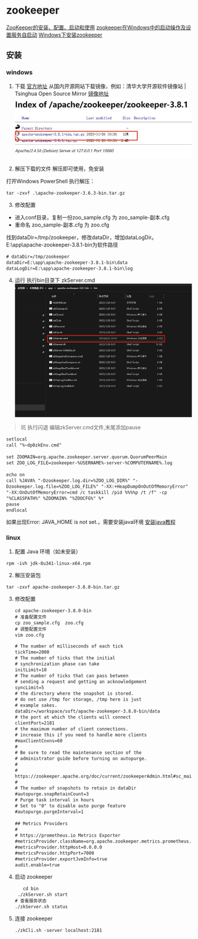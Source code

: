 # zookeeper
[ZooKeeper的安装、配置、启动和使用](http://www.taodudu.cc/news/show-1773986.html?action=onClick)
[zookeeper在Windows中的启动操作及设置服务自启动](https://blog.csdn.net/weixin_45926962/article/details/127819319)
[Windows下安装zookeeper](https://blog.csdn.net/weixin_48526216/article/details/126689548)

## 安装

### windows
[](https://blog.51cto.com/u_13348545/6264654)
1. 下载
[官方地址](https://dlcdn.apache.org/zookeeper/)
从国内开源网站下载镜像，例如：清华大学开源软件镜像站 | Tsinghua Open Source Mirror
[镜像地址](https://blog.csdn.net/weixin_48526216/article/details/126689548)
![](zookeeper_files/1.jpg)

2. 解压下载的文件
解压即可使用，免安装

打开Windows PowerShell
执行解压：
```shell
tar -zxvf .\apache-zookeeper-3.6.3-bin.tar.gz
```

3. 修改配置
- 进入conf目录，复制一份zoo_sample.cfg 为 zoo_sample-副本.cfg
- 重命名 zoo_sample-副本.cfg 为 zoo.cfg 

找到dataDir=/tmp/zookeeper，修改dataDir，增加dataLogDir。E:\app\apache-zookeeper-3.8.1-bin为软件路径
```
# dataDir=/tmp/zookeeper
dataDir=E:\app\apache-zookeeper-3.8.1-bin\data
dataLogDir=E:\app\apache-zookeeper-3.8.1-bin\log
```

4. 运行
执行bin目录下 zkServer.cmd
![](zookeeper_files/2.jpg)
> 坑 执行闪退
编辑zkServer.cmd文件,末尾添加pause 

```
setlocal
call "%~dp0zkEnv.cmd"

set ZOOMAIN=org.apache.zookeeper.server.quorum.QuorumPeerMain
set ZOO_LOG_FILE=zookeeper-%USERNAME%-server-%COMPUTERNAME%.log

echo on
call %JAVA% "-Dzookeeper.log.dir=%ZOO_LOG_DIR%" "-Dzookeeper.log.file=%ZOO_LOG_FILE%" "-XX:+HeapDumpOnOutOfMemoryError" "-XX:OnOutOfMemoryError=cmd /c taskkill /pid %%%%p /t /f" -cp "%CLASSPATH%" %ZOOMAIN% "%ZOOCFG%" %*
pause
endlocal

```

如果出现Error: JAVA_HOME is not set.，需要安装java环境
[安装java教程](https://www.runoob.com/java/java-environment-setup.html)


### linux
1. 配置 Java 环境（如未安装）
```shell
rpm -ivh jdk-8u341-linux-x64.rpm
```
2. 解压安装包
```shell
tar -zxvf apache-zookeeper-3.8.0-bin.tar.gz
```
3. 修改配置
   ```shell
   cd apache-zookeeper-3.8.0-bin
   # 准备配置文件
   cp zoo_sample.cfg  zoo.cfg 
   # 调整配置文件
   vim zoo.cfg
   ```
   ```shell
   # The number of milliseconds of each tick
   tickTime=2000
   # The number of ticks that the initial
   # synchronization phase can take
   initLimit=10
   # The number of ticks that can pass between
   # sending a request and getting an acknowledgement
   syncLimit=5
   # the directory where the snapshot is stored.
   # do not use /tmp for storage, /tmp here is just
   # example sakes.
   dataDir=/workspace/soft/apache-zookeeper-3.8.0-bin/data
   # the port at which the clients will connect
   clientPort=2181
   # the maximum number of client connections.
   # increase this if you need to handle more clients
   #maxClientCnxns=60
   #
   # Be sure to read the maintenance section of the
   # administrator guide before turning on autopurge.
   #
   # https://zookeeper.apache.org/doc/current/zookeeperAdmin.html#sc_maintenance
   #
   # The number of snapshots to retain in dataDir
   #autopurge.snapRetainCount=3
   # Purge task interval in hours
   # Set to "0" to disable auto purge feature
   #autopurge.purgeInterval=1
   
   ## Metrics Providers
   #
   # https://prometheus.io Metrics Exporter
   #metricsProvider.className=org.apache.zookeeper.metrics.prometheus.PrometheusMetricsProvider
   #metricsProvider.httpHost=0.0.0.0
   #metricsProvider.httpPort=7000
   #metricsProvider.exportJvmInfo=true
   audit.enable=true

   ```
   
4. 启动 zookeeper
   ```shell
      cd bin
    ./zkServer.sh start 
   # 查看服务状态
   ./zkServer.sh status
   ```
5. 连接 zookeeper
   ```shell
   ./zkCli.sh -server localhost:2181
   ```